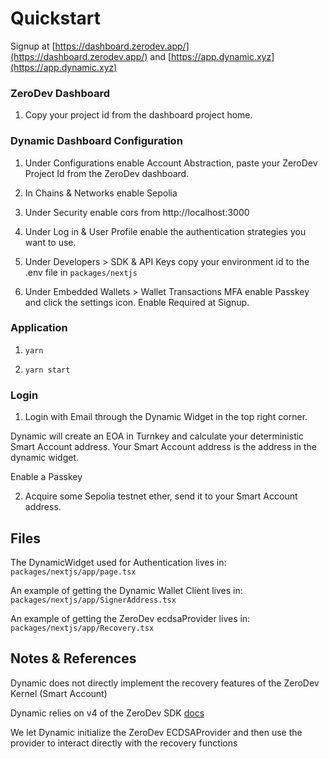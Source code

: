 # Quickstart

Signup at [https://dashboard.zerodev.app/](https://dashboard.zerodev.app/) and [https://app.dynamic.xyz](https://app.dynamic.xyz)

### ZeroDev Dashboard

1. Copy your project id from the dashboard project home.

### Dynamic Dashboard Configuration

1. Under Configurations enable Account Abstraction, paste your ZeroDev Project Id from the ZeroDev dashboard.

2. In Chains & Networks enable Sepolia

3. Under Security enable cors from http://localhost:3000

4. Under Log in & User Profile enable the authentication strategies you want to use.

5. Under Developers > SDK & API Keys copy your environment id to the .env file in `packages/nextjs`

6. Under Embedded Wallets > Wallet Transactions MFA enable Passkey and click the settings icon. Enable Required at Signup.

### Application

1. `yarn`

2. `yarn start`

### Login

1. Login with Email through the Dynamic Widget in the top right corner.

Dynamic will create an EOA in Turnkey and calculate your deterministic Smart Account address. Your Smart Account address is the address in the dynamic widget.

Enable a Passkey

2. Acquire some Sepolia testnet ether, send it to your Smart Account address.

## Files

The DynamicWidget used for Authentication lives in:
`packages/nextjs/app/page.tsx`

An example of getting the Dynamic Wallet Client lives in:
`packages/nextjs/app/SignerAddress.tsx`

An example of getting the ZeroDev ecdsaProvider lives in:
`packages/nextjs/app/Recovery.tsx`

## Notes & References

Dynamic does not directly implement the recovery features of the ZeroDev Kernel (Smart Account)

Dynamic relies on v4 of the ZeroDev SDK [docs](https://docs-v4.zerodev.app/)

We let Dynamic initialize the ZeroDev ECDSAProvider and then use the provider to interact directly with the recovery functions
